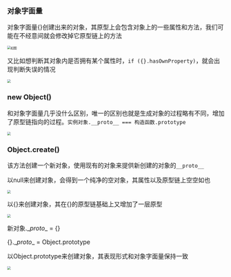 ### 对象字面量

对象字面量{}创建出来的对象，其原型上会包含对象上的一些属性和方法，我们可能在不经意间就会修改掉它原型链上的方法

<img src="/Users/beijinaqie/笔记/fe-notes/images/iShot2020-11-17 10.38.53.png" alt="如图" style="zoom:50%;" />

又比如想判断其对象内是否拥有某个属性时，`if ({}.hasOwnProperty)`，就会出现判断失误的情况

<img src="/Users/beijinaqie/笔记/fe-notes/images/iShot2020-11-17 17.03.05.png" style="zoom:50%;" />

### new Object()

和对象字面量几乎没什么区别，唯一的区别也就是生成对象的过程略有不同，增加了原型链指向的过程。`实例对象.__proto__ === 构造函数.prototype`

<img src="/Users/beijinaqie/笔记/fe-notes/images/iShot2020-11-18 14.09.11.png" style="zoom:50%;" />

### Object.create()

该方法创建一个新对象，使用现有的对象来提供新创建的对象的`__proto__`

以null来创建对象，会得到一个纯净的空对象，其属性以及原型链上空空如也

<img src="/Users/beijinaqie/笔记/fe-notes/images/iShot2020-11-17 10.40.04.png" style="zoom:50%;" />

以{}来创建对象，其在{}的原型链基础上又增加了一层原型

<img src="/Users/beijinaqie/笔记/fe-notes/images/iShot2020-11-17 10.40.33.png" style="zoom:50%;" />

新对象.\__proto__ = {}

{}.\__proto__ = Object.prototype

以Object.prototype来创建对象，其表现形式和对象字面量保持一致

<img src="/Users/beijinaqie/笔记/fe-notes/images/iShot2020-11-17 10.41.09.png" style="zoom:50%;" />



